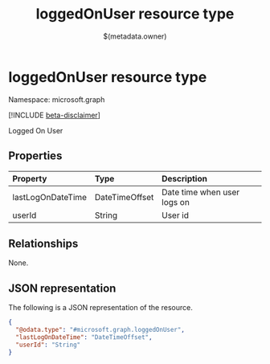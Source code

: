 ﻿---
title: "loggedOnUser resource type"
description: "Logged On User"
localization_priority: Normal
author: "$(metadata.owner)"
ms.prod: ""
doc_type: "resourcePageType"
---

# loggedOnUser resource type

Namespace: microsoft.graph

[!INCLUDE [beta-disclaimer](../../includes/beta-disclaimer.md)]

Logged On User

## Properties

| Property          | Type           | Description                 |
| :---------------- | :------------- | :-------------------------- |
| lastLogOnDateTime | DateTimeOffset | Date time when user logs on |
| userId            | String         | User id                     |

## Relationships

None.

## JSON representation

The following is a JSON representation of the resource.

<!-- {
  "blockType": "resource",
  "@odata.type": "microsoft.graph.loggedOnUser",
}
-->

```json
{
  "@odata.type": "#microsoft.graph.loggedOnUser",
  "lastLogOnDateTime": "DateTimeOffset",
  "userId": "String"
}
```